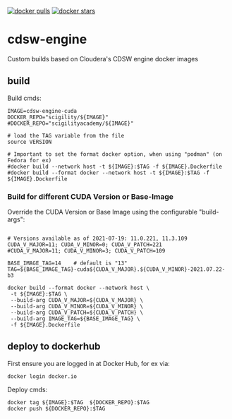 [![docker pulls](https://img.shields.io/docker/pulls/scigility/cdsw-engine-cuda.svg)](https://hub.docker.com/r/scigility/cdsw-engine-cuda/) [![docker stars](https://img.shields.io/docker/stars/scigility/cdsw-engine-cuda.svg)](https://hub.docker.com/r/scigility/cdsw-engine-cuda/)

# cdsw-engine

Custom builds based on Cloudera's CDSW engine docker images

## build

Build cmds:
```
IMAGE=cdsw-engine-cuda
DOCKER_REPO="scigility/${IMAGE}"
#DOCKER_REPO="scigilityacademy/${IMAGE}"

# load the TAG variable from the file
source VERSION

# Important to set the format docker option, when using "podman" (on Fedora for ex)
#docker build --network host -t ${IMAGE}:$TAG -f ${IMAGE}.Dockerfile
#docker build --format docker --network host -t ${IMAGE}:$TAG -f ${IMAGE}.Dockerfile
```

### Build for different CUDA Version or Base-Image

Override the CUDA Version or Base Image using the configurable "build-args":
```

# Versions available as of 2021-07-19: 11.0.221, 11.3.109
CUDA_V_MAJOR=11; CUDA_V_MINOR=0; CUDA_V_PATCH=221
#CUDA_V_MAJOR=11; CUDA_V_MINOR=3; CUDA_V_PATCH=109

BASE_IMAGE_TAG=14    # default is "13"
TAG=${BASE_IMAGE_TAG}-cuda${CUDA_V_MAJOR}.${CUDA_V_MINOR}-2021.07.22-b3

docker build --format docker --network host \
 -t ${IMAGE}:$TAG \
 --build-arg CUDA_V_MAJOR=${CUDA_V_MAJOR} \
 --build-arg CUDA_V_MINOR=${CUDA_V_MINOR} \
 --build-arg CUDA_V_PATCH=${CUDA_V_PATCH} \
 --build-arg IMAGE_TAG=${BASE_IMAGE_TAG} \
 -f ${IMAGE}.Dockerfile
```

## deploy to dockerhub

First ensure you are logged in at Docker Hub, for ex via:
```
docker login docker.io
```

Deploy cmds:
```
docker tag ${IMAGE}:$TAG  ${DOCKER_REPO}:$TAG
docker push ${DOCKER_REPO}:$TAG
```
